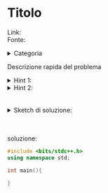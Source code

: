 # Titolo
Link:    
Fonte:    
<details>
  <summary>Categoria</summary>

  
</details>
       
Descrizione rapida del problema
<details>
  <summary>Hint 1:</summary>

  
</details>
<details>
  <summary>Hint 2:</summary>

  
</details>
<br></br> 

<details>
  <summary>Sketch di soluzione:</summary>

  
</details>
<br></br>

soluzione:
```cpp
#include <bits/stdc++.h>
using namespace std;

int main(){
    
}

```
